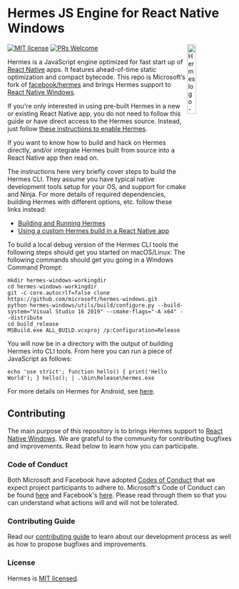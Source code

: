 # Hermes JS Engine for React Native Windows
[![MIT license](https://img.shields.io/badge/license-MIT-blue.svg)](https://github.com/facebook/hermes/blob/master/LICENSE)
[![PRs Welcome](https://img.shields.io/badge/PRs-welcome-brightgreen.svg)](https://github.com/facebook/hermes/blob/master/CONTRIBUTING.md)
<img src="./website/static/img/logo.svg" alt="Hermes logo - large H with wings" align="right" width="20%"/>

Hermes is a JavaScript engine optimized for fast start up of [React Native](https://reactnative.dev/) apps. It features ahead-of-time static optimization and compact bytecode. This repo is Microsoft’s fork of [facebook/hermes](https://github.com/facebook/hermes) and brings Hermes support to [React Native Windows](https://github.com/microsoft/react-native-windows).

If you're only interested in using pre-built Hermes in a new or existing React Native app, you do not need to follow this guide or have direct access to the Hermes source. Instead, just follow [these instructions to enable Hermes](https://reactnative.dev/docs/hermes).

If you want to know how to build and hack on Hermes directly, and/or integrate Hermes built from source into a React Native app then read on.

The instructions here very briefly cover steps to build the Hermes CLI. They assume you have typical native development tools setup for your OS, and support for cmake and Ninja. For more details of required dependencies, building Hermes with different options, etc. follow these links instead:

* [Building and Running Hermes](doc/BuildingAndRunning.md)
* [Using a custom Hermes build in a React Native app](doc/ReactNativeIntegration.md#using-a-custom-hermes-build-in-a-react-native-app)

To build a local debug version of the Hermes CLI tools the following steps should get you started on macOS/Linux:
The following commands should get you going in a Windows Command Prompt:

```shell
mkdir hermes-windows-workingdir
cd hermes-windows-workingdir
git -c core.autocrlf=false clone https://github.com/microsoft/hermes-windows.git
python hermes-windows/utils/build/configure.py --build-system="Visual Studio 16 2019" --cmake-flags="-A x64" --distribute
cd build_release
MSBuild.exe ALL_BUILD.vcxproj /p:Configuration=Release
```

You will now be in a directory with the output of building Hermes into CLI tools. From here you can run a piece of JavaScript as follows:

```shell
echo 'use strict'; function hello() { print('Hello World'); } hello(); | .\bin\Release\hermes.exe
```

For more details on Hermes for Android, see [here](https://github.com/facebook/hermes/blob/master/README.md).

## Contributing

The main purpose of this repository is to brings Hermes support to [React Native Windows](https://github.com/microsoft/react-native-windows). We are grateful to the community for contributing bugfixes and improvements. Read below to learn how you can participate.

### Code of Conduct

Both Microsoft and Facebook have adopted [Codes of Conduct](./CODE_OF_CONDUCT.md) that we expect project participants to adhere to. Microsoft's Code of Conduct can be found [here](https://opensource.microsoft.com/codeofconduct)  and Facebook's [here](https://code.fb.com/codeofconduct). Please read through them so that you can understand what actions will and will not be tolerated.

### Contributing Guide

Read our [contributing guide](CONTRIBUTING.md) to learn about our development process as well as how to propose bugfixes and improvements.

### License

Hermes is [MIT licensed](./LICENSE).
